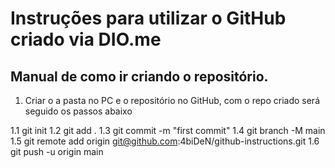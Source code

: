 # Instruções para utilizar o GitHub criado via DIO.me

## Manual de como ir criando o repositório.

1. Criar o a pasta no PC e o repositório no GitHub, com o repo criado será seguido os passos abaixo

1.1 git init
1.2 git add .
1.3 git commit -m "first commit"
1.4 git branch -M main
1.5 git remote add origin git@github.com:4biDeN/github-instructions.git
1.6 git push -u origin main